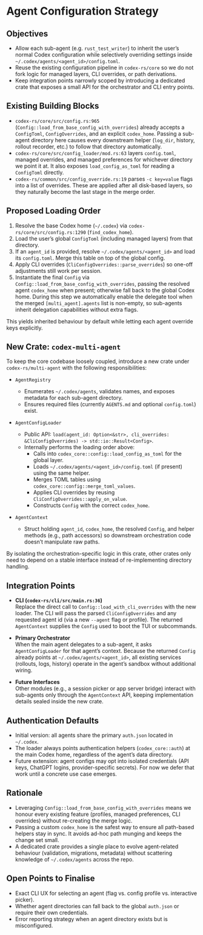 # Agent Configuration Strategy

## Objectives
- Allow each sub-agent (e.g. `rust_test_writer`) to inherit the user’s normal Codex configuration while selectively overriding settings inside `~/.codex/agents/<agent_id>/config.toml`.
- Reuse the existing configuration pipeline in `codex-rs/core` so we do not fork logic for managed layers, CLI overrides, or path derivations.
- Keep integration points narrowly scoped by introducing a dedicated crate that exposes a small API for the orchestrator and CLI entry points.

## Existing Building Blocks
- `codex-rs/core/src/config.rs:965` (`Config::load_from_base_config_with_overrides`) already accepts a `ConfigToml`, `ConfigOverrides`, and an explicit `codex_home`. Passing a sub-agent directory here causes every downstream helper (`log_dir`, history, rollout recorder, etc.) to follow that directory automatically.
- `codex-rs/core/src/config_loader/mod.rs:63` layers `config.toml`, managed overrides, and managed preferences for whichever directory we point it at. It also exposes `load_config_as_toml` for reading a `ConfigToml` directly.
- `codex-rs/common/src/config_override.rs:19` parses `-c key=value` flags into a list of overrides. These are applied after all disk-based layers, so they naturally become the last stage in the merge order.

## Proposed Loading Order
1. Resolve the base Codex home (`~/.codex`) via `codex-rs/core/src/config.rs:1290` (`find_codex_home`).
2. Load the user’s global `ConfigToml` (including managed layers) from that directory.
3. If an `agent_id` is provided, resolve `~/.codex/agents/<agent_id>` and load its `config.toml`. Merge this table on top of the global config.
4. Apply CLI overrides (`CliConfigOverrides::parse_overrides`) so one-off adjustments still work per session.
5. Instantiate the final `Config` via `Config::load_from_base_config_with_overrides`, passing the resolved agent `codex_home` when present; otherwise fall back to the global Codex home. During this step we automatically enable the delegate tool when the merged `[multi_agent].agents` list is non-empty, so sub-agents inherit delegation capabilities without extra flags.

This yields inherited behaviour by default while letting each agent override keys explicitly.

## New Crate: `codex-multi-agent`
To keep the core codebase loosely coupled, introduce a new crate under `codex-rs/multi-agent` with the following responsibilities:

- `AgentRegistry`
  - Enumerates `~/.codex/agents`, validates names, and exposes metadata for each sub-agent directory.
  - Ensures required files (currently `AGENTS.md` and optional `config.toml`) exist.

- `AgentConfigLoader`
  - Public API: `load(agent_id: Option<&str>, cli_overrides: &CliConfigOverrides) -> std::io::Result<Config>`.
  - Internally performs the loading order above:
    - Calls into `codex_core::config::load_config_as_toml` for the global layer.
    - Loads `~/.codex/agents/<agent_id>/config.toml` (if present) using the same helper.
    - Merges TOML tables using `codex_core::config::merge_toml_values`.
    - Applies CLI overrides by reusing `CliConfigOverrides::apply_on_value`.
    - Constructs `Config` with the correct `codex_home`.

- `AgentContext`
  - Struct holding `agent_id`, `codex_home`, the resolved `Config`, and helper methods (e.g., path accessors) so downstream orchestration code doesn’t manipulate raw paths.

By isolating the orchestration-specific logic in this crate, other crates only need to depend on a stable interface instead of re-implementing directory handling.

## Integration Points
- **CLI (`codex-rs/cli/src/main.rs:36`)**  
  Replace the direct call to `Config::load_with_cli_overrides` with the new loader. The CLI will pass the parsed `CliConfigOverrides` and any requested agent id (via a new `--agent` flag or profile). The returned `AgentContext` supplies the `Config` used to boot the TUI or subcommands.

- **Primary Orchestrator**  
  When the main agent delegates to a sub-agent, it asks `AgentConfigLoader` for that agent’s context. Because the returned `Config` already points at `~/.codex/agents/<agent_id>`, all existing services (rollouts, logs, history) operate in the agent’s sandbox without additional wiring.

- **Future Interfaces**  
  Other modules (e.g., a session picker or app server bridge) interact with sub-agents only through the `AgentContext` API, keeping implementation details sealed inside the new crate.

## Authentication Defaults
- Initial version: all agents share the primary `auth.json` located in `~/.codex`.
- The loader always points authentication helpers (`codex_core::auth`) at the main Codex home, regardless of the agent’s data directory.
- Future extension: agent configs may opt into isolated credentials (API keys, ChatGPT logins, provider-specific secrets). For now we defer that work until a concrete use case emerges.

## Rationale
- Leveraging `Config::load_from_base_config_with_overrides` means we honour every existing feature (profiles, managed preferences, CLI overrides) without re-creating the merge logic.
- Passing a custom `codex_home` is the safest way to ensure all path-based helpers stay in sync. It avoids ad-hoc path munging and keeps the change set small.
- A dedicated crate provides a single place to evolve agent-related behaviour (validation, migrations, metadata) without scattering knowledge of `~/.codex/agents` across the repo.

## Open Points to Finalise
- Exact CLI UX for selecting an agent (flag vs. config profile vs. interactive picker).
- Whether agent directories can fall back to the global `auth.json` or require their own credentials.
- Error reporting strategy when an agent directory exists but is misconfigured.

